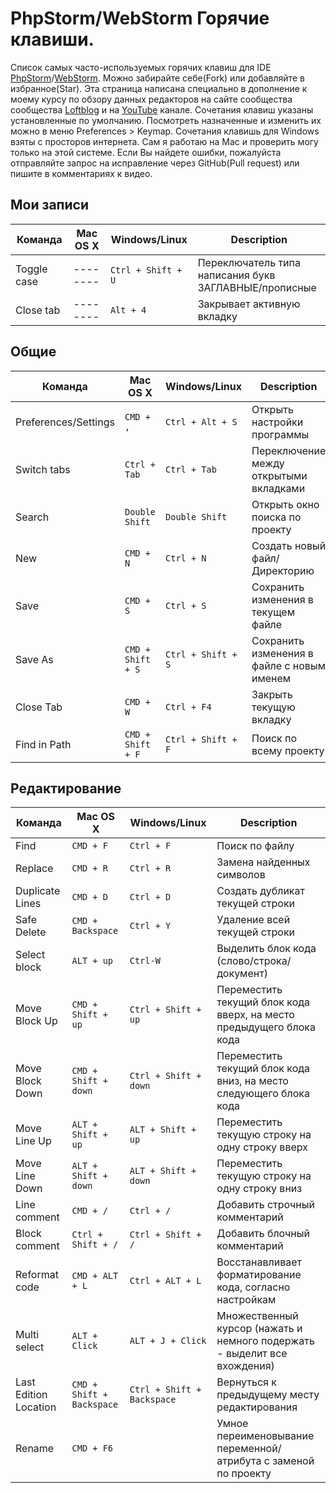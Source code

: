 # PhpStorm/WebStorm Горячие клавиши.

Список самых часто-используемых горячих клавиш для IDE [PhpStorm](https://www.jetbrains.com/phpstorm/)/[WebStorm](https://www.jetbrains.com/webstorm/). Можно забирайте себе(Fork) или добавляйте в избранное(Star).
Эта страница написана специально в дополнение к моему курсу по обзору данных редакторов на сайте сообщества сообщества [Loftblog](http://loftblog.ru/material/1-ustanovka-pervye-shagi/) и на [YouTube](https://www.youtube.com/playlist?list=PLY4rE9dstrJzAnXFt9m48Q0V5_2kVK1Qt) канале.
Сочетания клавиш указаны установленные по умолчанию. Посмотреть назначенные и изменить их можно в меню Preferences > Keymap.
Сочетания клавишь для Windows взяты с просторов интернета. Сам я работаю на Mac и проверить могу только на этой системе. Если Вы найдете ошибки, пожалуйста отправляйте запрос на исправление через GitHub(Pull request) или пишите в комментариях к видео. 

## Мои записи
| Команда | Mac OS X | Windows/Linux | Description |
| ------- | -------- | ------- | ----------- |
| Toggle case | -------- | `Ctrl + Shift + U` | Переключатель типа написания букв ЗАГЛАВНЫЕ/прописные |
| Close tab | -------- | `Alt + 4` | Закрывает активную вкладку |

## Общие

| Команда | Mac OS X | Windows/Linux | Description |
| ------- | -------- | ------- | ----------- |
| Preferences/Settings | `CMD + ,` | `Ctrl + Alt + S`  | Открыть настройки программы |
| Switch tabs | `Ctrl + Tab` | `Ctrl + Tab`  | Переключение между открытыми вкладками |
| Search | `Double Shift` | `Double Shift`  | Открыть окно поиска по проекту  |
| New | `CMD + N` | `Ctrl + N`  | Создать новый файл/Директорию |
| Save | `CMD + S` | `Ctrl + S`  | Сохранить изменения в текущем файле |
| Save As | `CMD + Shift + S` | `Ctrl + Shift + S`  | Сохранить изменения в файле с новым именем |
| Close Tab | `CMD + W` |  `Ctrl + F4` | Закрыть текущую вкладку |
| Find in Path | `CMD + Shift + F` |  `Ctrl + Shift + F` | Поиск по всему проекту |



## Редактирование

| Команда | Mac OS X | Windows/Linux | Description |
| ------- | -------- | ------- | ----------- |
| Find | `CMD + F` | `Ctrl + F`  | Поиск по файлу  |
| Replace | `CMD + R` | `Ctrl + R`  | Замена найденных символов  |
| Duplicate Lines | `CMD + D` | `Ctrl + D` | Создать дубликат текущей строки |
| Safe Delete | `CMD + Backspace` | `Ctrl + Y` | Удаление всей текущей строки |
| Select block | `ALT + up` | `Ctrl-W`  | Выделить блок кода (слово/строка/документ)|
| Move Block Up | `CMD + Shift + up` | `Ctrl + Shift + up`  | Переместить текущий блок кода вверх, на место предыдущего блока кода |
| Move Block Down | `CMD + Shift + down` | `Ctrl + Shift + down`  | Переместить текущий блок кода вниз, на место следующего блока кода |
| Move Line Up | `ALT + Shift + up` | `ALT + Shift + up`  | Переместить текущую строку на одну строку вверх |
| Move Line Down | `ALT + Shift + down` | `ALT + Shift + down`  | Переместить текущую строку на одну строку вниз |
| Line comment | `CMD + /` | `Ctrl + /`  |  Добавить строчный комментарий |
| Block comment | `Ctrl + Shift + /` | `Ctrl + Shift + /`  | Добавить блочный комментарий |
| Reformat code | `CMD + ALT + L` | `Ctrl + ALT + L`  | Восстанавливает форматирование кода, согласно настройкам |
| Multi select | `ALT + Click` | `ALT + J + Click`  | Множественный курсор (нажать и немного подержать - выделит все вхождения) |
| Last Edition Location | `CMD + Shift + Backspace` | `Ctrl + Shift + Backspace`  | Вернуться к предыдущему месту редактирования |
| Rename | `CMD + F6` |  ` ` | Умное переименовывание переменной/атрибута с заменой по проекту |
